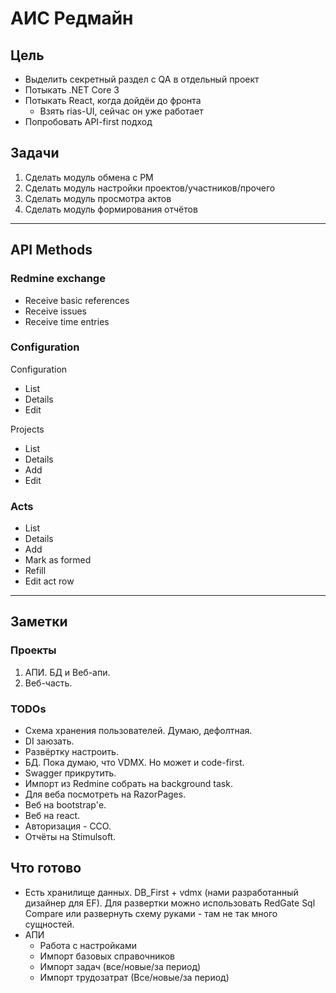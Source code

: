 # АИС Редмайн

## Цель

* Выделить секретный раздел с QA в отдельный проект
* Потыкать .NET Core 3
* Потыкать React, когда дойдёи до фронта
	* Взять rias-UI, сейчас он уже работает
* Попробовать API-first подход

## Задачи

1. Сделать модуль обмена с РМ
1. Сделать модуль настройки проектов/участников/прочего
1. Сделать модуль просмотра актов
1. Сделать модуль формирования отчётов

---

## API Methods

### Redmine exchange

* Receive basic references
* Receive issues
* Receive time entries

### Configuration

Configuration

* List
* Details
* Edit

Projects

* List
* Details
* Add
* Edit

### Acts

* List
* Details
* Add
* Mark as formed
* Refill
* Edit act row

---

## Заметки

### Проекты

1. АПИ. БД и Веб-апи.
1. Веб-часть.

### TODOs

* Схема хранения пользователей. Думаю, дефолтная.
* DI заюзать.
* Развёртку настроить.
* БД. Пока думаю, что VDMX. Но может и code-first.
* Swagger прикрутить.
* Импорт из Redmine собрать на background task.
* Для веба посмотреть на RazorPages.
* Веб на bootstrap'е.
* Веб на react.
* Авторизация - ССО.
* Отчёты на Stimulsoft.

## Что готово

* Есть хранилище данных. DB_First + vdmx (нами разработанный дизайнер для EF). Для развертки можно использовать RedGate Sql Compare или развернуть схему руками - там не так много сущностей.
* АПИ
	* Работа с настройками
	* Импорт базовых справочников
	* Импорт задач (все/новые/за период)
	* Импорт трудозатрат (Все/новые/за период)
